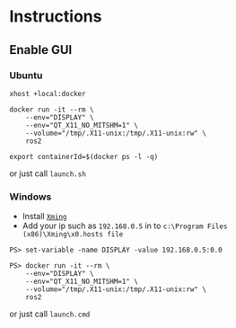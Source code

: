 # Instructions

## Enable GUI

### Ubuntu

```
xhost +local:docker

docker run -it --rm \
    --env="DISPLAY" \
    --env="QT_X11_NO_MITSHM=1" \
    --volume="/tmp/.X11-unix:/tmp/.X11-unix:rw" \
    ros2
    
export containerId=$(docker ps -l -q)
```

or just call `launch.sh`

### Windows

* Install [`Xming`](https://sourceforge.net/projects/xming/)
* Add your ip such as `192.168.0.5` in to `c:\Program Files (x86)\Xming\x0.hosts file`

```
PS> set-variable -name DISPLAY -value 192.168.0.5:0.0
```

```
PS> docker run -it --rm \
    --env="DISPLAY" \
    --env="QT_X11_NO_MITSHM=1" \
    --volume="/tmp/.X11-unix:/tmp/.X11-unix:rw" \
    ros2
```

or just call `launch.cmd`